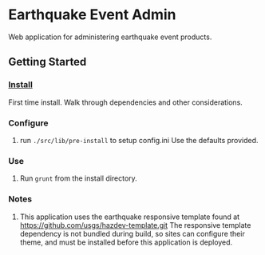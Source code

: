 Earthquake Event Admin
======================

Web application for administering earthquake event products.

## Getting Started ##

### [Install](readme_dependency_install.md) ###
First time install. Walk through dependencies and other considerations.

### Configure ###

1. run `./src/lib/pre-install` to setup config.ini
  Use the defaults provided.

### Use ###

1. Run `grunt` from the install directory.

### Notes ###

1. This application uses the earthquake responsive template found at
   https://github.com/usgs/hazdev-template.git
   The responsive template dependency is not bundled during build, so sites
   can configure their theme, and must be installed before this application
   is deployed.

